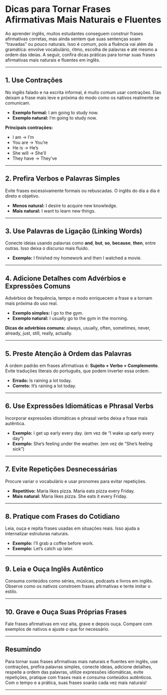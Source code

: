 
# Dicas para Tornar Frases Afirmativas Mais Naturais e Fluentes

Ao aprender inglês, muitos estudantes conseguem construir frases afirmativas corretas, mas ainda sentem que suas sentenças soam “travadas” ou pouco naturais. Isso é comum, pois a fluência vai além da gramática: envolve vocabulário, ritmo, escolha de palavras e até mesmo a ordem das ideias. A seguir, confira dicas práticas para tornar suas frases afirmativas mais naturais e fluentes em inglês.

---

## 1. Use Contrações

No inglês falado e na escrita informal, é muito comum usar contrações. Elas deixam a frase mais leve e próxima do modo como os nativos realmente se comunicam.

- **Exemplo formal:** I am going to study now.
- **Exemplo natural:** I’m going to study now.

**Principais contrações:**
- I am → I’m
- You are → You’re
- He is → He’s
- She will → She’ll
- They have → They’ve

---

## 2. Prefira Verbos e Palavras Simples

Evite frases excessivamente formais ou rebuscadas. O inglês do dia a dia é direto e objetivo.

- **Menos natural:** I desire to acquire new knowledge.
- **Mais natural:** I want to learn new things.

---

## 3. Use Palavras de Ligação (Linking Words)

Conecte ideias usando palavras como **and**, **but**, **so**, **because**, **then**, entre outras. Isso deixa o discurso mais fluido.

- **Exemplo:** I finished my homework and then I watched a movie.

---

## 4. Adicione Detalhes com Advérbios e Expressões Comuns

Advérbios de frequência, tempo e modo enriquecem a frase e a tornam mais próxima do uso real.

- **Exemplo simples:** I go to the gym.
- **Exemplo natural:** I usually go to the gym in the morning.

**Dicas de advérbios comuns:** always, usually, often, sometimes, never, already, just, still, really, actually.

---

## 5. Preste Atenção à Ordem das Palavras

A ordem padrão em frases afirmativas é: **Sujeito + Verbo + Complemento**. Evite traduções literais do português, que podem inverter essa ordem.

- **Errado:** Is raining a lot today.  
- **Correto:** It’s raining a lot today.

---

## 6. Use Expressões Idiomáticas e Phrasal Verbs

Incorporar expressões idiomáticas e phrasal verbs deixa a frase mais autêntica.

- **Exemplo:** I get up early every day. (em vez de “I wake up early every day”)
- **Exemplo:** She’s feeling under the weather. (em vez de “She’s feeling sick”)

---

## 7. Evite Repetições Desnecessárias

Procure variar o vocabulário e usar pronomes para evitar repetições.

- **Repetitivo:** Maria likes pizza. Maria eats pizza every Friday.
- **Mais natural:** Maria likes pizza. She eats it every Friday.

---

## 8. Pratique com Frases do Cotidiano

Leia, ouça e repita frases usadas em situações reais. Isso ajuda a internalizar estruturas naturais.

- **Exemplo:** I’ll grab a coffee before work.  
- **Exemplo:** Let’s catch up later.

---

## 9. Leia e Ouça Inglês Autêntico

Consuma conteúdos como séries, músicas, podcasts e livros em inglês. Observe como os nativos constroem frases afirmativas e tente imitar o estilo.

---

## 10. Grave e Ouça Suas Próprias Frases

Fale frases afirmativas em voz alta, grave e depois ouça. Compare com exemplos de nativos e ajuste o que for necessário.

---

## Resumindo

Para tornar suas frases afirmativas mais naturais e fluentes em inglês, use contrações, prefira palavras simples, conecte ideias, adicione detalhes, respeite a ordem das palavras, utilize expressões idiomáticas, evite repetições, pratique com frases reais e consuma conteúdos autênticos. Com o tempo e a prática, suas frases soarão cada vez mais naturais!

---
```
